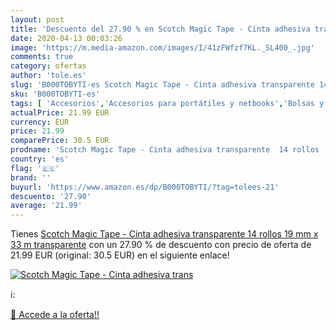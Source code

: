 ```yaml
---
layout: post
title: 'Descuento del 27.90 % en Scotch Magic Tape - Cinta adhesiva trans'
date: 2020-04-13 00:03:26
image: 'https://m.media-amazon.com/images/I/41zFWfzf7KL._SL400_.jpg'
comments: true
category: ofertas
author: 'tole.es'
slug: 'B000TOBYTI-es Scotch Magic Tape - Cinta adhesiva transparente 14 rollos...'
sku: 'B000TOBYTI-es'
tags: [ 'Accesorios','Accesorios para portátiles y netbooks','Bolsas y fundas para portátiles y netbooks','Cámaras analógicas','Cámaras instantáneas analógicas','Electrónica','Fotografía y videocámaras','Herramientas de mano para jardinería','Informática','Jardinería','Jardín','Mochilas para portátiles y netbooks','Tabletas gráficas','Teclados, ratones y periféricos de entrada','Tijeras de podar para jardinería','adhesiva','cinta','magic','scotch', ]
actualPrice: 21.99 EUR
currency: EUR
price: 21.99
comparePrice: 30.5 EUR
prodname: 'Scotch Magic Tape - Cinta adhesiva transparente  14 rollos  19 mm x 33 m   transparente'
country: 'es'
flag: '🇪🇸'
brand: ''
buyurl: 'https://www.amazon.es/dp/B000TOBYTI/?tag=tolees-21'
descuento: '27.90'
average: '21.99'
---
```


Tienes [Scotch Magic Tape - Cinta adhesiva transparente  14 rollos  19 mm x 33 m   transparente](https://www.amazon.es/dp/B000TOBYTI/?tag=tolees-21) con un 27.90 % de descuento con precio de oferta de 21.99 EUR (original: 30.5 EUR) en el siguiente enlace!

[![Scotch Magic Tape - Cinta adhesiva trans](https://m.media-amazon.com/images/I/41zFWfzf7KL._SL400_.jpg)](https://www.amazon.es/dp/B000TOBYTI/?tag=tolees-21)

ℹ️:


[🛒 Accede a la oferta!!](https://www.amazon.es/dp/B000TOBYTI/?tag=tolees-21)
